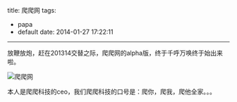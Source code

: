 title: 爬爬网
tags:
  - papa
  - default
date: 2014-01-27 17:22:11
---

放鞭放炮，赶在201314交替之际，爬爬网的alpha版，终于千呼万唤终于始出来啦。

![爬爬网](http://bruce.u.qiniudn.com/2014/01/papawang.jpg)

本人是爬爬科技的ceo，我们爬爬科技的口号是：爬你，爬我，爬他全家。。。

<a id="more"></a>